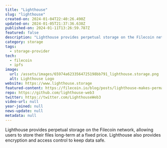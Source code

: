 ```yaml
---
title: "Lighthouse"
slug: "lighthouse"
created-on: 2024-01-04T22:40:26.490Z
updated-on: 2024-01-05T21:37:36.638Z
published-on: 2024-01-11T13:26:59.787Z
featured: false
description: "Lighthouse provides perpetual storage on the Filecoin network, allowing users to store their files long-term at a fixed price."
category: storage
tags:
  - storage-provider
tech:
  - filecoin
  - ipfs
image:
  url: /assets/images/65974a6233564725198bb791_lighthouse.storage.png
  alt: Lighthouse Logo
website: https://www.lighthouse.storage
featured-content: https://filecoin.io/blog/posts/lighthouse-makes-permanent-storage-on-filecoin-easy-and-affordable/
repo: https://github.com/lighthouse-web3
twitter: https://twitter.com/LighthouseWeb3
video-url: null
year-joined: null
news-update: null
metadata: null
---
```


Lighthouse provides perpetual storage on the Filecoin network, allowing users to store their files long-term at a fixed price. Lighthouse also provides encryption and access control to keep data safe.
